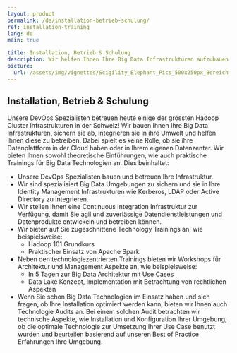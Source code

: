 ```yaml
---
layout: product
permalink: /de/installation-betrieb-schulung/
ref: installation-training
lang: de
main: true

title: Installation, Betrieb & Schulung
description: Wir helfen Ihnen Ihre Big Data Infrastrukturen aufzubauen und diese produktiv und sicher zu betreiben. Wir schulen Sie und bereiten Ihre Mitarbeiter auf die neuen Herausforderungen vor.
picture:
  url: /assets/img/vignettes/Scigility_Elephant_Pics_500x250px_Bereich_2.jpg
---
```


## Installation, Betrieb & Schulung

Unsere DevOps Spezialisten betreuen heute einige der grössten Hadoop Cluster Infrastrukturen in der Schweiz! Wir bauen Ihnen Ihre Big Data Infrastrukturen, sichern sie ab, integrieren sie in ihre Umwelt und helfen Ihnen diese zu betreiben. Dabei spielt es keine Rolle, ob sie ihre Datenplattform in der Cloud haben oder in Ihrem eigenen Datenzenter. Wir bieten Ihnen sowohl theoretische Einführungen, wie auch praktische Trainings für Big Data Technologien an. Dies beinhaltet:

- Unsere DevOps Spezialisten bauen und betreuen Ihre Infrastruktur.
- Wir sind spezialisiert Big Data Umgebungen zu sichern und sie in Ihre Identity Management Infrastrukturen wie Kerberos, LDAP oder Active Directory zu integrieren.
- Wir stellen Ihnen eine Continuous Integration Infrastruktur zur Verfügung, damit Sie agil und zuverlässige Datendienstleistungen und Datenprodukte entwickeln und betreiben können.
- Wir bieten auf Sie zugeschnittene Technology Trainings an, wie beispielsweise:
	- Hadoop 101 Grundkurs
	- Praktischer Einsatz von Apache Spark
- Neben den technologiezentrierten Trainings bieten wir Workshops für Architektur und Management Aspekte an, wie beispielsweise:
	- In 5 Tagen zur Big Data Architektur mit Use Cases
	- Data Lake Konzept, Implementation mit Betrachtung von rechtlichen Aspekten
- Wenn Sie schon Big Data Technologien im Einsatz haben und sich fragen, ob Ihre Installation optimiert werden kann, bieten wir Ihnen auch Technologie Audits an. Bei einem solchen Audit betrachten wir technische Aspekte, wie Installation und Konfiguration Ihrer Umgebung, ob die optimale Technologie zur Umsetzung Ihrer Use Case benutzt wurden und beurteilen basierend auf unseren Best of Practice Erfahrungen Ihre Umgebung.
